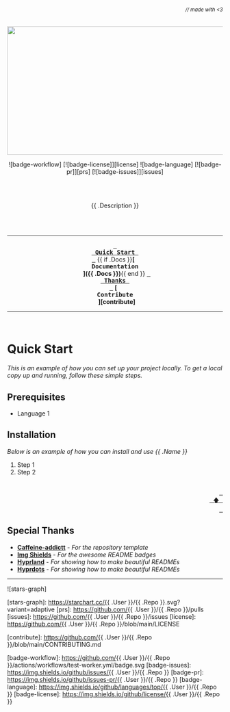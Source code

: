 ###### _<div align="right"><sub>// made with <3</sub></div>_

<div align="center">

<!-- Project Banner -->

<a href="https://github.com/{{ .User }}/{{ .Repo }}">
  <img src="https://github.com/{{ .User }}/{{ .Repo }}/blob/main/assets/logo.svg" width="750" height="300" alt="">
</a>

<br>

<!-- Badges -->

![badge-workflow]
[![badge-license]][license]
![badge-language]
[![badge-pr]][prs]
[![badge-issues]][issues]

<br><br>

<!-- Description -->

{{ .Description }}

<br><br>

---

<!-- TOC -->

**[<kbd> <br> Quick Start <br> </kbd>](#quick-start)**
{{ if .Docs }}**[<kbd> <br> Documentation <br> </kbd>]({{ .Docs }})**{{ end }}
**[<kbd> <br> Thanks <br> </kbd>](#special-thanks)**
**[<kbd> <br> Contribute <br> </kbd>][contribute]**

---

<br>

</div>

# Quick Start

_This is an example of how you can set up your project locally.
To get a local copy up and running, follow these simple steps._

## Prerequisites

- Language 1

## Installation

_Below is an example of how you can install and use {{ .Name }}_

1. Step 1
2. Step 2

<div align="right">
  <br>
  <a href="#-made-with-3"><kbd> <br> 🡅 <br> </kbd></a>
</div>

## Special Thanks

- **[Caffeine-addictt][template-repo]** - _For the repository template_
- **[Img Shields][img-shields]** - _For the awesome README badges_
- **[Hyprland][hyprland]** - _For showing how to make beautiful READMEs_
- **[Hyprdots][hyprdots]** - _For showing how to make beautiful READMEs_

---

![stars-graph]

<!-- MARKDOWN LINKS & IMAGES -->
<!-- https://www.markdownguide.org/basic-syntax/#reference-style-links -->

[stars-graph]: https://starchart.cc/{{ .User }}/{{ .Repo }}.svg?variant=adaptive
[prs]: https://github.com/{{ .User }}/{{ .Repo }}/pulls
[issues]: https://github.com/{{ .User }}/{{ .Repo }}/issues
[license]: https://github.com/{{ .User }}/{{ .Repo }}/blob/main/LICENSE

<!---------------- {Links} ---------------->

[contribute]: https://github.com/{{ .User }}/{{ .Repo }}/blob/main/CONTRIBUTING.md

<!---------------- {Thanks} ---------------->

[template-repo]: https://github.com/caffeine-addictt/waku
[hyprland]: https://github.com/hyprwm/Hyprland
[hyprdots]: https://github.com/prasanthrangan/hyprdots
[img-shields]: https://shields.io

<!---------------- {Badges} ---------------->

[badge-workflow]: https://github.com/{{ .User }}/{{ .Repo }}/actions/workflows/test-worker.yml/badge.svg
[badge-issues]: https://img.shields.io/github/issues/{{ .User }}/{{ .Repo }}
[badge-pr]: https://img.shields.io/github/issues-pr/{{ .User }}/{{ .Repo }}
[badge-language]: https://img.shields.io/github/languages/top/{{ .User }}/{{ .Repo }}
[badge-license]: https://img.shields.io/github/license/{{ .User }}/{{ .Repo }}
